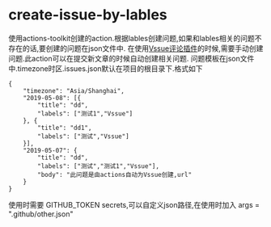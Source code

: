 # create-issue-by-lables
使用actions-toolkit创建的action.根据lables创建问题,如果和lables相关的问题不存在的话,要创建的问题在json文件中.
在使用[Vssue评论插件](https://vssue.js.org)的时候,需要手动创建问题.此action可以在提交新文章的时候自动创建相关问题.
问题模板在json文件中.timezone时区.issues.json默认在项目的根目录下.格式如下
```
{
	"timezone": "Asia/Shanghai",
	"2019-05-08": [{
		"title": "dd",
		"labels": ["测试1","Vssue"]
	}, {
		"title": "dd1",
		"labels": ["测试","Vssue"]
	}],
	"2019-05-07": {
		"title": "dd",
		"labels": ["测试","测试1","Vssue"],
		"body": "此问题是由actions自动为Vssue创建,url"
	}
}
```
使用时需要 GITHUB_TOKEN secrets,可以自定义json路径,在使用时加入 args = ".github/other.json"

